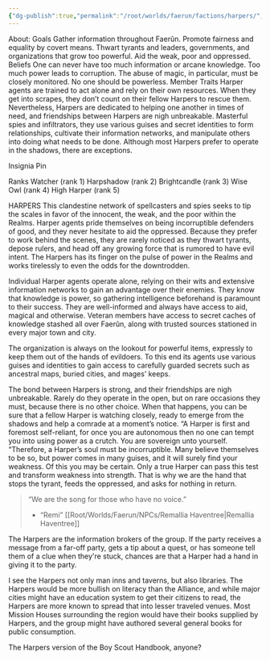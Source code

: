 ```yaml
---
{"dg-publish":true,"permalink":"/root/worlds/faerun/factions/harpers/","tags":["Faerun"]}
---
```



About: Goals
Gather information throughout Faerûn.
Promote fairness and equality by covert means.
Thwart tyrants and leaders, governments, and organizations that grow too powerful. Aid the weak, poor and oppressed.
Beliefs
One can never have too much information or arcane knowledge.
Too much power leads to corruption. The abuse of magic, in particular, must be closely monitored. No one should be powerless.
Member Traits
Harper agents are trained to act alone and rely on their own resources. When they get into scrapes, they don’t count on their fellow Harpers to rescue them. Nevertheless, Harpers are dedicated to helping one another in times of need, and friendships between Harpers are nigh unbreakable. Masterful spies and infiltrators, they use various guises and secret identities to form relationships, cultivate their information networks, and manipulate others into doing what needs to be done. Although most Harpers prefer to operate in the shadows, there are exceptions.

Insignia
Pin

Ranks
Watcher (rank 1)
Harpshadow  (rank 2)
Brightcandle (rank 3)
Wise Owl (rank 4)
High Harper (rank 5)

HARPERS
This clandestine network of spellcasters and spies seeks to tip the scales in favor of the innocent, the weak, and the poor within the Realms. Harper agents pride themselves on being incorruptible defenders of good, and they never hesitate to aid the oppressed. Because they prefer to work behind the scenes, they are rarely noticed as they thwart tyrants, depose rulers, and head off any growing force that is rumored to have evil intent. The Harpers has its finger on the pulse of power in the Realms and works tirelessly to even the odds for the downtrodden.

Individual Harper agents operate alone, relying on their wits and extensive information networks to gain an advantage over their enemies. They know that knowledge is power, so gathering intelligence beforehand is paramount to their success. They are well-informed and always have access to aid, magical and otherwise. Veteran members have access to secret caches of knowledge stashed all over Faerûn, along with trusted sources stationed in every major town and city.

The organization is always on the lookout for powerful items, expressly to keep them out of the hands of evildoers. To this end its agents use various guises and identities to gain access to carefully guarded secrets such as ancestral maps, buried cities, and mages’ keeps.

The bond between Harpers is strong, and their friendships are nigh unbreakable. Rarely do they operate in the open, but on rare occasions they must, because there is no other choice. When that happens, you can be sure that a fellow Harper is watching closely, ready to emerge from the shadows and help a comrade at a moment’s notice. “A Harper is first and foremost self-reliant, for once you are autonomous then no one can tempt you into using power as a crutch. You are sovereign unto yourself. “Therefore, a Harper’s soul must be incorruptible. Many believe themselves to be so, but power comes in many guises, and it will surely find your weakness. Of this you may be certain. Only a true Harper can pass this test and transform weakness into strength. That is why we are the hand that stops the tyrant, feeds the oppressed, and asks for nothing in return. 

>“We are the song for those who have no voice.”
> - “Remi” [[Root/Worlds/Faerun/NPCs/Remallia Haventree\|Remallia Haventree]]

The Harpers are the information brokers of the group. If the party receives a message from a far-off party, gets a tip about a quest, or has someone tell them of a clue when they're stuck, chances are that a Harper had a hand in giving it to the party.

I see the Harpers not only man inns and taverns, but also libraries. The Harpers would be more bullish on literacy than the Alliance, and while major cities might have an education system to get their citizens to read, the Harpers are more known to spread that into lesser traveled venues. Most Mission Houses surrounding the region would have their books supplied by Harpers, and the group might have authored several general books for public consumption.

The Harpers version of the Boy Scout Handbook, anyone?
